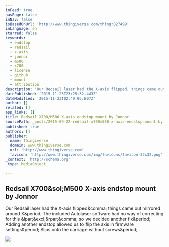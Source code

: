 ```yaml
---
inFeed: true
hasPage: false
inNav: false
isBasedOnUrl: 'http://www.thingiverse.com/thing:827499'
inLanguage: en
starred: false
keywords:
  - endstop
  - redsail
  - x-axis
  - jonnor
  - m500
  - x700
  - license
  - github
  - mount
  - attribution
description: 'Our Redsail laser had the X-axis flipped, things came out mirrored around X. The included Autolaser software had no way of correcting for this (!), so we decided another fix. Adding another endstop allowed us to flip the axis in firmware settings. Slips onto the carriage without screws.'
datePublished: '2015-11-25T23:25:32.443Z'
dateModified: '2015-11-23T02:49:06.807Z'
author: []
related: []
app_links: []
title: Redsail X700/M500 X-axis endstop mount by Jonnor
sourcePath: _posts/2015-09-22-redsail-x700m500-x-axis-endstop-mount-by-jonnor.md
published: true
authors: []
publisher:
  name: Thingiverse
  domain: www.thingiverse.com
  url: 'http://www.thingiverse.com'
  favicon: 'http://www.thingiverse.com/img/favicons/favicon-32x32.png'
_context: 'http://schema.org'
_type: MediaObject

---
```

<article style=""><h1>Redsail X700&amp;sol;M500 X-axis endstop mount by Jonnor</h1><p>Our Redsail laser had the X-axis flipped&amp;comma; things came out mirrored around X&amp;period; The included Autolaser software had no way of correcting for this &amp;lpar;&amp;excl;&amp;rpar;&amp;comma; so we decided another fix&amp;period; Adding another endstop allowed us to flip the axis in firmware settings&amp;period; Slips onto the carriage without screws&amp;period;</p><img src="https://thingiverse-production-new.s3.amazonaws.com/renders/bc/ff/30/41/66/IMG_20150514_140928_preview_featured.jpg" /></article>